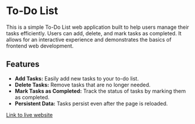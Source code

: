 # To-Do List

This is a simple To-Do List web application built to help users manage their tasks efficiently. Users can add, delete, and mark tasks as completed. It allows for an interactive experience and demonstrates the basics of frontend web development.

## Features
- **Add Tasks:** Easily add new tasks to your to-do list.
- **Delete Tasks:** Remove tasks that are no longer needed.
- **Mark Tasks as Completed:** Track the status of tasks by marking them as completed.
- **Persistent Data:** Tasks persist even after the page is reloaded.

[Link to live website](https://faisalsherif7.github.io/todo-list/)
